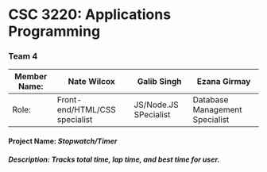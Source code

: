 # **CSC 3220**: Applications Programming
### Team 4
| Member Name: | Nate Wilcox                   | Galib Singh           | Ezana Girmay                   |
|--------------|-------------------------------|-----------------------|--------------------------------|
| Role:        | Front-end/HTML/CSS specialist | JS/Node.JS SPecialist | Database Management Specialist |

#### __Project Name:__ _Stopwatch/Timer_
##### __Description:__ _Tracks total time, lap time, and best time for user._
